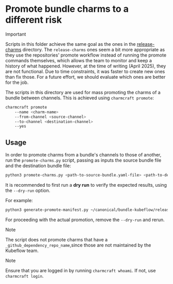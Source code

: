 # Promote bundle charms to a different risk

> [!IMPORTANT]
> Scripts in this folder achieve the same goal as the ones in the [release-charms](./../release-charms/) directory. The `release-charms` ones seem a bit more appropriate as they use the repositories' promote workflow instead of running the promote commands themselves, which allows the team to monitor and keep a history of what happened. However, at the time of writing (April 2025), they are not functional. Due to time constraints, it was faster to create new ones than fix those. For a future effort, we should evaluate which ones are better for the job.


The scripts in this directory are used for mass promoting the charms of a bundle between channels. This is achieved using `charmcraft promote`:
```bash
charmcraft promote
    --name <charm-name>
    --from-channel <source-channel>
    --to-channel <destination-channel>
    --yes
```

## Usage
In order to promote charms from a bundle's channels to those of another, run the `promote-charms.py` script, passing as inputs the source bundle file and the destination bundle file:
```bash
python3 promote-charms.py <path-to-source-bundle.yaml-file> <path-to-destination-bundle.yaml-file>
```

It is recommended to first run a **dry run** to verify the expected results, using the `--dry-run` option.

For example:
```bash
python3 generate-promote-manifest.py ~/canonical/bundle-kubeflow/releases/1.10/candidate/bundle.yaml ~/canonical/bundle-kubeflow/releases/1.10/stable/bundle.yaml --dry-run
```

For proceeding with the actual promotion, remove the `--dry-run` and rerun.

> [!NOTE]
> The script does not promote charms that have a `_github_dependency_repo_name`,since those are not maintained by the Kubeflow team.

> [!NOTE]
> Ensure that you are logged in by running `charmcraft whoami`. If not, use `charmcraft login`.

